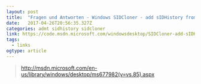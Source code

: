 ```yaml
---
layout: post 
title:  "Fragen und Antworten - Windows SIDCloner - add sIDHistory from PowerShell Beispiel in C++, PowerShell für Visual Studio 2012" 
date:   2017-04-26T20:56:35.327Z 
categories: admt sidhistory sidcloner
link: https://code.msdn.microsoft.com/windowsdesktop/SIDCloner-add-sIDHistory-831ae24b/view/Discussions/2 
tags:
  - links
ogtype: article 
---
```


> http://msdn.microsoft.com/en-us/library/windows/desktop/ms677982(v=vs.85).aspx